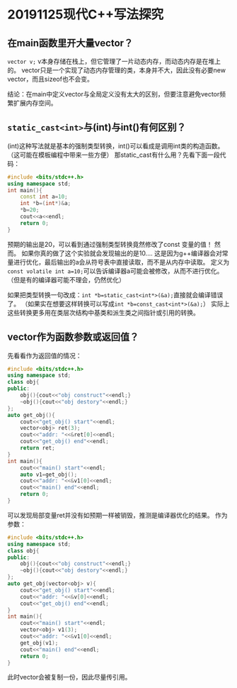 # 20191125现代C++写法探究
## 在main函数里开大量vector？
`vector v;`
v本身存储在栈上，但它管理了一片动态内存，而动态内存是在堆上的。
vector只是一个实现了动态内存管理的类，本身并不大，因此没有必要new vector，而且sizeof也不会变。

结论：在main中定义vector与全局定义没有太大的区别，但要注意避免vector频繁扩展内存空间。

## `static_cast<int>`与(int)与int()有何区别？
(int)这种写法就是基本的强制类型转换，int()可以看成是调用int类的构造函数。（这可能在模板编程中带来一些方便）
那static_cast有什么用？先看下面一段代码：
```cpp
#include <bits/stdc++.h>
using namespace std;
int main(){
    const int a=10;
    int *b=(int*)&a;
    *b=20;
    cout<<a<<endl;
    return 0;
}
```
预期的输出是20，可以看到通过强制类型转换竟然修改了const 变量的值！
然而。
如果你真的做了这个实验就会发现输出的是10....
这是因为g++编译器会对常量进行优化，最后输出的a会从符号表中直接读取，而不是从内存中读取。
定义为`const volatile int a=10;`可以告诉编译器a可能会被修改，从而不进行优化。（但是有的编译器可能不理会，仍然优化）

如果把类型转换一句改成：`int *b=static_cast<int*>(&a);`直接就会编译错误了。
（如果实在想要这样转换可以写成`int *b=const_cast<int*>(&a);`）
实际上这些转换更多用在类层次结构中基类和派生类之间指针或引用的转换。

## vector作为函数参数或返回值？
先看看作为返回值的情况：
```cpp
#include <bits/stdc++.h>
using namespace std;
class obj{
public:
    obj(){cout<<"obj construct"<<endl;}
    ~obj(){cout<<"obj destory"<<endl;}
};
auto get_obj(){
    cout<<"get_obj() start"<<endl;
    vector<obj> ret(3);
    cout<<"addr: "<<&ret[0]<<endl;
    cout<<"get_obj() end"<<endl;
    return ret;
}
int main(){
    cout<<"main() start"<<endl;
    auto v1=get_obj();
    cout<<"addr: "<<&v1[0]<<endl;
    cout<<"main() end"<<endl;
    return 0;
}
```
可以发现局部变量ret并没有如预期一样被销毁，推测是编译器优化的结果。
作为参数：
```cpp
#include <bits/stdc++.h>
using namespace std;
class obj{
public:
    obj(){cout<<"obj construct"<<endl;}
    ~obj(){cout<<"obj destory"<<endl;}
};
auto get_obj(vector<obj> v){
    cout<<"get_obj() start"<<endl;
    cout<<"addr: "<<&v[0]<<endl;
    cout<<"get_obj() end"<<endl;
}
int main(){
    cout<<"main() start"<<endl;
    vector<obj> v1(3);
    cout<<"addr: "<<&v1[0]<<endl;
    get_obj(v1);
    cout<<"main() end"<<endl;
    return 0;
}
```
此时vector会被复制一份，因此尽量传引用。

